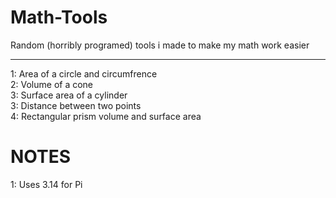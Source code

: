 # Math-Tools
Random (horribly programed) tools i made to make my math work easier

---

1: Area of a circle and circumfrence  
2: Volume of a cone  
3: Surface area of a cylinder  
3: Distance between two points  
4: Rectangular prism volume and surface area


# NOTES  
1: Uses 3.14 for Pi
